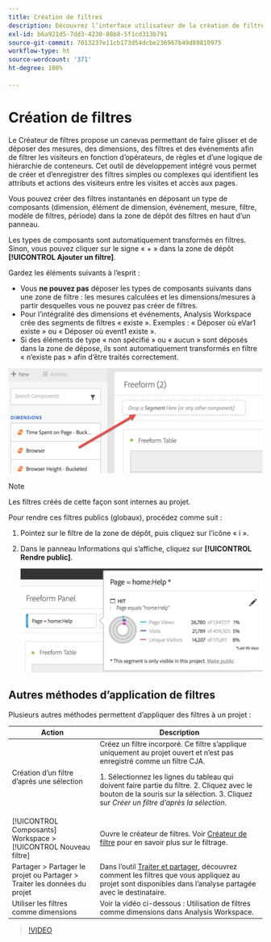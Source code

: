 ```yaml
---
title: Création de filtres
description: Découvrez l’interface utilisateur de la création de filtres.
exl-id: b6a921d5-7dd3-4230-88b8-5f1cd313b791
source-git-commit: 7013237e11cb173d54dcbe236967b49d89810975
workflow-type: ht
source-wordcount: '371'
ht-degree: 100%

---
```


# Création de filtres

Le Créateur de filtres propose un canevas permettant de faire glisser et de déposer des mesures, des dimensions, des filtres et des événements afin de filtrer les visiteurs en fonction d’opérateurs, de règles et d’une logique de hiérarchie de conteneurs. Cet outil de développement intégré vous permet de créer et d’enregistrer des filtres simples ou complexes qui identifient les attributs et actions des visiteurs entre les visites et accès aux pages.

Vous pouvez créer des filtres instantanés en déposant un type de composants (dimension, élément de dimension, événement, mesure, filtre, modèle de filtres, période) dans la zone de dépôt des filtres en haut dʼun panneau.

Les types de composants sont automatiquement transformés en filtres. Sinon, vous pouvez cliquer sur le signe « + » dans la zone de dépôt **[!UICONTROL Ajouter un filtre]**.

Gardez les éléments suivants à l’esprit :

* Vous **ne pouvez pas** déposer les types de composants suivants dans une zone de filtre : les mesures calculées et les dimensions/mesures à partir desquelles vous ne pouvez pas créer de filtres.
* Pour l’intégralité des dimensions et événements, Analysis Workspace crée des segments de filtres « existe ». Exemples : « Déposer où eVar1 existe » ou « Déposer où event1 existe ».
* Si des éléments de type « non spécifié » ou « aucun » sont déposés dans la zone de dépose, ils sont automatiquement transformés en filtre « n’existe pas » afin d’être traités correctement.

![](assets/segment-dropzone.png)

>[!NOTE]
>
>Les filtres créés de cette façon sont internes au projet.

Pour rendre ces filtres publics (globaux), procédez comme suit :

1. Pointez sur le filtre de la zone de dépôt, puis cliquez sur l’icône « i ».
1. Dans le panneau Informations qui s’affiche, cliquez sur **[!UICONTROL Rendre public]**.

   ![](assets/segment-info.png)

## Autres méthodes d’application de filtres

Plusieurs autres méthodes permettent d’appliquer des filtres à un projet :

| Action | Description |
| --- | --- |
| Création d’un filtre d’après une sélection | Créez un filtre incorporé. Ce filtre s’applique uniquement au projet ouvert et n’est pas enregistré comme un filtre CJA.<p> 1. Sélectionnez les lignes du tableau qui doivent faire partie du filtre. 2. Cliquez avec le bouton de la souris sur la sélection.  3. Cliquez sur *Créer un filtre d’après la sélection*. |
| [!UICONTROL Composants] Workspace > [!UICONTROL Nouveau filtre] | Ouvre le créateur de filtres. Voir [Créateur de filtre](https://experienceleague.adobe.com/docs/analytics/components/segmentation/segmentation-workflow/seg-build.html?lang=fr) pour en savoir plus sur le filtrage. |
| Partager > Partager le projet ou Partager > Traiter les données du projet | Dans l’outil [Traiter et partager](https://experienceleague.adobe.com/docs/analytics/analyze/analysis-workspace/curate-share/curate.html?lang=fr#concept_4A9726927E7C44AFA260E2BB2721AFC6), découvrez comment les filtres que vous appliquez au projet sont disponibles dans l’analyse partagée avec le destinataire. |
| Utiliser les filtres comme dimensions | Voir la vidéo ci-dessous : Utilisation de filtres comme dimensions dans Analysis Workspace. |

>[!VIDEO](https://video.tv.adobe.com/v/23974)
